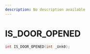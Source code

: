 ```yaml
---
description: No description available 
---
```


# IS_DOOR_OPENED

```cpp
int IS_DOOR_OPENED(int _Unk0);
```